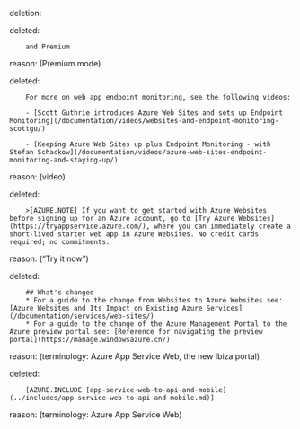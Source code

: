 deletion:

deleted:

		and Premium

reason: (Premium mode)

deleted:

		For more on web app endpoint monitoring, see the following videos:
		
		- [Scott Guthrie introduces Azure Web Sites and sets up Endpoint Monitoring](/documentation/videos/websites-and-endpoint-monitoring-scottgu/)
		
		- [Keeping Azure Web Sites up plus Endpoint Monitoring - with Stefan Schackow](/documentation/videos/azure-web-sites-endpoint-monitoring-and-staying-up/)

reason: (video)

deleted:

		>[AZURE.NOTE] If you want to get started with Azure Websites before signing up for an Azure account, go to [Try Azure Websites](https://tryappservice.azure.com/), where you can immediately create a short-lived starter web app in Azure Websites. No credit cards required; no commitments.

reason: (“Try it now”)

deleted:

		## What's changed
		* For a guide to the change from Websites to Azure Websites see: [Azure Websites and Its Impact on Existing Azure Services](/documentation/services/web-sites/)
		* For a guide to the change of the Azure Management Portal to the Azure preview portal see: [Reference for navigating the preview portal](https://manage.windowsazure.cn/)

reason: (terminology: Azure App Service Web, the new Ibiza portal)

deleted:

		[AZURE.INCLUDE [app-service-web-to-api-and-mobile](../includes/app-service-web-to-api-and-mobile.md)]

reason: (terminology: Azure App Service Web)

